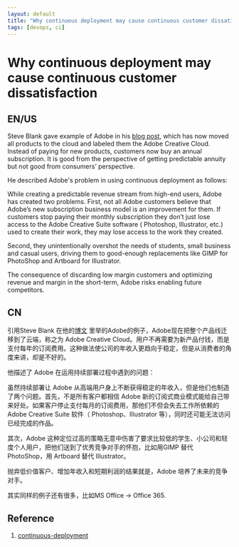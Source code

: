 ```yaml
---
layout: default
title: "Why continuous deployment may cause continuous customer dissatisfaction"
tags: [devops, ci]
---
```


# Why continuous deployment may cause continuous customer dissatisfaction

## EN/US

Steve Blank gave example of Adobe in his [blog post](https://hbr.org/2014/01/why-continuous-deployment-may-mean-continuous-customer-disappointment?utm_source=Socialflow&utm_medium=Tweet&utm_campaign=Socialflow), which has now moved all products to the cloud and labeled them the Adobe Creative Cloud. Instead of paying for new products, customers now buy an annual subscription. It is good from the perspective of getting predictable annuity but not good from consumers’ perspective.

He described Adobe's problem in using continuous deployment as follows:

While creating a predictable revenue stream from high-end users, Adobe has created two problems. First, not all Adobe customers believe that Adobe’s new subscription business model is an improvement for them. If customers stop paying their monthly subscription they don’t just lose access to the Adobe Creative Suite software ( Photoshop, Illustrator, etc.) used to create their work, they may lose access to the work they created.

Second, they unintentionally overshot the needs of students, small business and casual users, driving them to good-enough replacements like GIMP for PhotoShop and Artboard for Illustrator.

The consequence of discarding low margin customers and optimizing revenue and margin in the short-term, Adobe risks enabling future competitors.

## CN

引用Steve Blank 在他的[博文](https://hbr.org/2014/01/why-continuous-deployment-may-mean-continuous-customer-disappointment?utm_source=Socialflow&utm_medium=Tweet&utm_campaign=Socialflow) 里举的Adobe的例子，Adobe现在把整个产品线迁移到了云端，称之为 Adobe Creative Cloud。用户不再需要为新产品付钱，而是支付每年的订阅费用。这种做法使公司的年收入更趋向于稳定，但是从消费者的角度来讲，却是不好的。

他描述了 Adobe 在运用持续部署过程中遇到的问题：

虽然持续部署让 Adobe 从高端用户身上不断获得稳定的年收入，但是他们也制造了两个问题。首先，不是所有客户都相信 Adobe 新的订阅式商业模式能给自己带来好处。如果客户停止支付每月的订阅费用，那他们不但会失去工作所依赖的 Adobe Creative Suite 软件（ Photoshop、Illustrator 等），同时还可能无法访问已经完成的作品。

其次，Adobe 这种定位过高的策略无意中伤害了要求比较低的学生、小公司和轻度个人用户，把他们送到了优秀竞争对手的怀抱，比如用GIMP 替代 PhotoShop，用 Artboard 替代 Illustrator。

抛弃低价值客户、增加年收入和短期利润的结果就是，Adobe 培养了未来的竞争对手。

其实同样的例子还有很多，比如MS Office -> Office 365.

## Reference

1. [continuous-deployment](https://infoq.cn/article/2014/09/continuous-deployment)